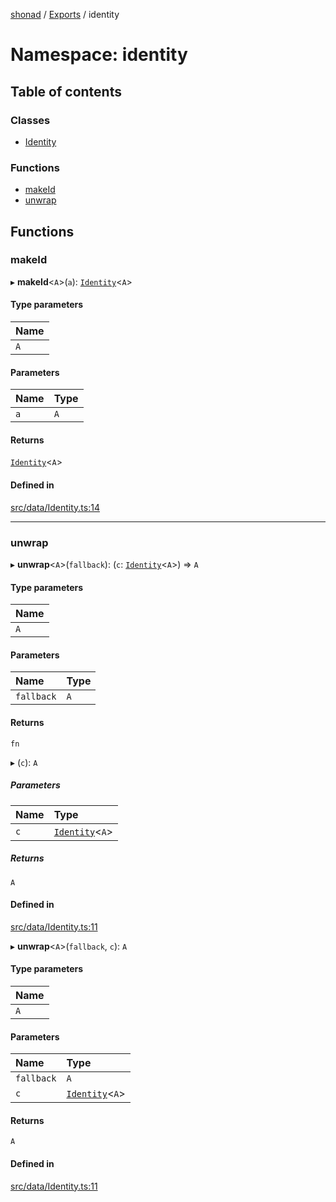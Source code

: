 [shonad](../README.md) / [Exports](../modules.md) / identity

# Namespace: identity

## Table of contents

### Classes

- [Identity](../classes/identity.Identity.md)

### Functions

- [makeId](identity.md#makeid)
- [unwrap](identity.md#unwrap)

## Functions

### makeId

▸ **makeId**<`A`\>(`a`): [`Identity`](../classes/identity.Identity.md)<`A`\>

#### Type parameters

| Name |
| :------ |
| `A` |

#### Parameters

| Name | Type |
| :------ | :------ |
| `a` | `A` |

#### Returns

[`Identity`](../classes/identity.Identity.md)<`A`\>

#### Defined in

[src/data/Identity.ts:14](https://github.com/jonlaing/shonad/blob/001120c/src/data/Identity.ts#L14)

___

### unwrap

▸ **unwrap**<`A`\>(`fallback`): (`c`: [`Identity`](../classes/identity.Identity.md)<`A`\>) => `A`

#### Type parameters

| Name |
| :------ |
| `A` |

#### Parameters

| Name | Type |
| :------ | :------ |
| `fallback` | `A` |

#### Returns

`fn`

▸ (`c`): `A`

##### Parameters

| Name | Type |
| :------ | :------ |
| `c` | [`Identity`](../classes/identity.Identity.md)<`A`\> |

##### Returns

`A`

#### Defined in

[src/data/Identity.ts:11](https://github.com/jonlaing/shonad/blob/001120c/src/data/Identity.ts#L11)

▸ **unwrap**<`A`\>(`fallback`, `c`): `A`

#### Type parameters

| Name |
| :------ |
| `A` |

#### Parameters

| Name | Type |
| :------ | :------ |
| `fallback` | `A` |
| `c` | [`Identity`](../classes/identity.Identity.md)<`A`\> |

#### Returns

`A`

#### Defined in

[src/data/Identity.ts:11](https://github.com/jonlaing/shonad/blob/001120c/src/data/Identity.ts#L11)
